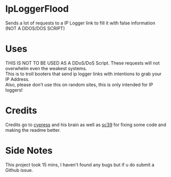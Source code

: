 # IpLoggerFlood
Sends a lot of requests to a IP Logger link to fill it with false information (NOT A DDOS/DOS SCRIPT)  
# Uses
THIS IS NOT TO BE USED AS A DDoS/DoS Script. These requests will not overwhelm even the weakest systems.  
This is to troll booters that send ip logger links with intentions to grab your IP Address.  
Also, please don't use this on random sites, this is only intended for IP loggers!  
# Credits
Credits go to [cypress](https://github.com/cypressthatkid) and his brain as well as [sc39](https://github.com/sc39IsADev) for fixing some code and making the readme better.  
# Side Notes
This project took 15 mins, I haven't found any bugs but if u do submit a Github issue.

